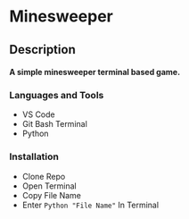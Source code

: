 # Minesweeper

<h2>Description<br><h4>A simple minesweeper terminal based game.
 
<h3 align="left">Languages and Tools</h3>

- VS Code
- Git Bash Terminal
- Python
 
 <h3 align="left"> Installation</h3>
  
  - Clone Repo
  - Open Terminal
  - Copy File Name
  - Enter `Python "File Name"` In Terminal
  
